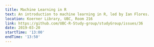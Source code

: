 ```yaml
---
title: Machine Learning in R
text: An introduction to machine learning in R, led by Ian Flores.
location: Koerner Library, UBC, Room 216
link: https://github.com/UBC-R-Study-group/studyGroup/issues/36
date: 2019-03-20
startTime: '13:00'
endTime: '13:50'
---
```

